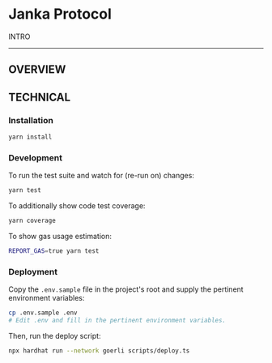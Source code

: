 # Janka Protocol
INTRO

---
OVERVIEW 
---
TECHNICAL
---
### Installation

```sh
yarn install
```

### Development

To run the test suite and watch for (re-run on) changes:

```sh
yarn test
```

To additionally show code test coverage:

```sh
yarn coverage
```

To show gas usage estimation:

```sh
REPORT_GAS=true yarn test
```

### Deployment

Copy the `.env.sample` file in the project's root and supply the pertinent environment variables:

```sh
cp .env.sample .env
# Edit .env and fill in the pertinent environment variables.
```

Then, run the deploy script:

```sh
npx hardhat run --network goerli scripts/deploy.ts
```
